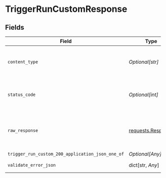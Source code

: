 # TriggerRunCustomResponse


## Fields

| Field                                                                                 | Type                                                                                  | Required                                                                              | Description                                                                           |
| ------------------------------------------------------------------------------------- | ------------------------------------------------------------------------------------- | ------------------------------------------------------------------------------------- | ------------------------------------------------------------------------------------- |
| `content_type`                                                                        | *Optional[str]*                                                                       | :heavy_check_mark:                                                                    | HTTP response content type for this operation                                         |
| `status_code`                                                                         | *Optional[int]*                                                                       | :heavy_check_mark:                                                                    | HTTP response status code for this operation                                          |
| `raw_response`                                                                        | [requests.Response](https://requests.readthedocs.io/en/latest/api/#requests.Response) | :heavy_minus_sign:                                                                    | Raw HTTP response; suitable for custom response parsing                               |
| `trigger_run_custom_200_application_json_one_of`                                      | *Optional[Any]*                                                                       | :heavy_minus_sign:                                                                    | Ok                                                                                    |
| `validate_error_json`                                                                 | dict[str, *Any*]                                                                      | :heavy_minus_sign:                                                                    | Validation Failed                                                                     |
